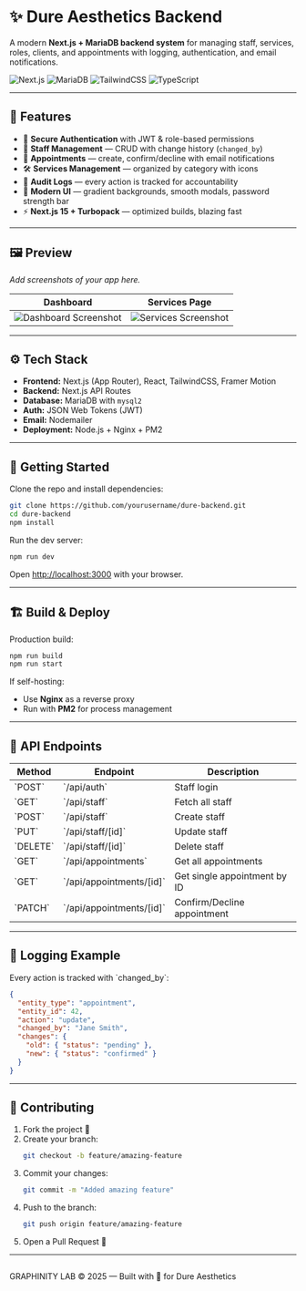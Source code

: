 # ✨ Dure Aesthetics Backend

A modern **Next.js + MariaDB backend system** for managing staff, services, roles, clients, and appointments with logging, authentication, and email notifications.  

![Next.js](https://img.shields.io/badge/Next.js-15-black?logo=next.js)
![MariaDB](https://img.shields.io/badge/MariaDB-Database-blue?logo=mariadb)
![TailwindCSS](https://img.shields.io/badge/TailwindCSS-Styling-teal?logo=tailwindcss)
![TypeScript](https://img.shields.io/badge/TypeScript-Safe-blue?logo=typescript)

---

## 🌸 Features  

- 🔐 **Secure Authentication** with JWT & role-based permissions  
- 👥 **Staff Management** — CRUD with change history (`changed_by`)  
- 📅 **Appointments** — create, confirm/decline with email notifications  
- 🛠 **Services Management** — organized by category with icons  
- 📜 **Audit Logs** — every action is tracked for accountability  
- 🎨 **Modern UI** — gradient backgrounds, smooth modals, password strength bar  
- ⚡ **Next.js 15 + Turbopack** — optimized builds, blazing fast  

---

## 🖼 Preview  

_Add screenshots of your app here._  

| Dashboard | Services Page |
|-----------|---------------|
| ![Dashboard Screenshot](./screenshots/dashboard.png) | ![Services Screenshot](./screenshots/services.png) |

---

## ⚙️ Tech Stack  

- **Frontend:** Next.js (App Router), React, TailwindCSS, Framer Motion  
- **Backend:** Next.js API Routes  
- **Database:** MariaDB with `mysql2`  
- **Auth:** JSON Web Tokens (JWT)  
- **Email:** Nodemailer  
- **Deployment:** Node.js + Nginx + PM2  

---

## 🚀 Getting Started  

Clone the repo and install dependencies:  

```bash
git clone https://github.com/yourusername/dure-backend.git
cd dure-backend
npm install
```

Run the dev server:  

```bash
npm run dev
```

Open [http://localhost:3000](http://localhost:3000) with your browser.  

---

## 🏗 Build & Deploy  

Production build:  

```bash
npm run build
npm run start
```

If self-hosting:  
- Use **Nginx** as a reverse proxy  
- Run with **PM2** for process management  

---

## 📖 API Endpoints  

| Method   | Endpoint                     | Description                        |
|----------|------------------------------|------------------------------------|
| \`POST\`   | \`/api/auth\`                  | Staff login                        |
| \`GET\`    | \`/api/staff\`                 | Fetch all staff                    |
| \`POST\`   | \`/api/staff\`                 | Create staff                       |
| \`PUT\`    | \`/api/staff/[id]\`            | Update staff                       |
| \`DELETE\` | \`/api/staff/[id]\`            | Delete staff                       |
| \`GET\`    | \`/api/appointments\`          | Get all appointments               |
| \`GET\`    | \`/api/appointments/[id]\`     | Get single appointment by ID       |
| \`PATCH\`  | \`/api/appointments/[id]\`     | Confirm/Decline appointment        |

---

## 📜 Logging Example  

Every action is tracked with \`changed_by\`:  

```json
{
  "entity_type": "appointment",
  "entity_id": 42,
  "action": "update",
  "changed_by": "Jane Smith",
  "changes": {
    "old": { "status": "pending" },
    "new": { "status": "confirmed" }
  }
}
```

---

## 🤝 Contributing  

1. Fork the project 🍴  
2. Create your branch:  
   ```bash
   git checkout -b feature/amazing-feature
   ``` 
3. Commit your changes:  
   ```bash
   git commit -m "Added amazing feature"
   ``` 
4. Push to the branch:  
   ```bash
   git push origin feature/amazing-feature
   ```  
5. Open a Pull Request 🚀  

---

##   

GRAPHINITY LAB © 2025 — Built with 💖 for Dure Aesthetics
